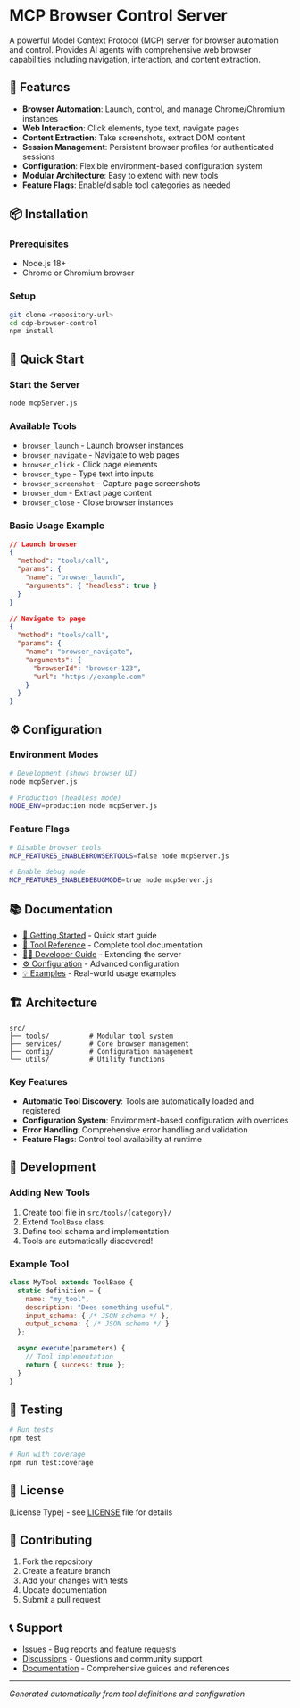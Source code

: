 # MCP Browser Control Server

A powerful Model Context Protocol (MCP) server for browser automation and control. Provides AI agents with comprehensive web browser capabilities including navigation, interaction, and content extraction.

## 🚀 Features

- **Browser Automation**: Launch, control, and manage Chrome/Chromium instances
- **Web Interaction**: Click elements, type text, navigate pages
- **Content Extraction**: Take screenshots, extract DOM content
- **Session Management**: Persistent browser profiles for authenticated sessions
- **Configuration**: Flexible environment-based configuration system
- **Modular Architecture**: Easy to extend with new tools
- **Feature Flags**: Enable/disable tool categories as needed

## 📦 Installation

### Prerequisites
- Node.js 18+
- Chrome or Chromium browser

### Setup
```bash
git clone <repository-url>
cd cdp-browser-control
npm install
```

## 🎯 Quick Start

### Start the Server
```bash
node mcpServer.js
```

### Available Tools
- `browser_launch` - Launch browser instances
- `browser_navigate` - Navigate to web pages
- `browser_click` - Click page elements
- `browser_type` - Type text into inputs
- `browser_screenshot` - Capture page screenshots
- `browser_dom` - Extract page content
- `browser_close` - Close browser instances

### Basic Usage Example
```json
// Launch browser
{
  "method": "tools/call",
  "params": {
    "name": "browser_launch",
    "arguments": { "headless": true }
  }
}

// Navigate to page
{
  "method": "tools/call",
  "params": {
    "name": "browser_navigate",
    "arguments": {
      "browserId": "browser-123",
      "url": "https://example.com"
    }
  }
}
```

## ⚙️ Configuration

### Environment Modes
```bash
# Development (shows browser UI)
node mcpServer.js

# Production (headless mode)
NODE_ENV=production node mcpServer.js
```

### Feature Flags
```bash
# Disable browser tools
MCP_FEATURES_ENABLEBROWSERTOOLS=false node mcpServer.js

# Enable debug mode
MCP_FEATURES_ENABLEDEBUGMODE=true node mcpServer.js
```

## 📚 Documentation

- [📖 Getting Started](docs/getting-started.md) - Quick start guide
- [🔧 Tool Reference](docs/api/tool-reference.md) - Complete tool documentation
- [👨‍💻 Developer Guide](docs/development/adding-tools.md) - Extending the server
- [⚙️ Configuration](docs/development/configuration.md) - Advanced configuration
- [💡 Examples](docs/examples/) - Real-world usage examples

## 🏗️ Architecture

```
src/
├── tools/          # Modular tool system
├── services/       # Core browser management
├── config/         # Configuration management
└── utils/          # Utility functions
```

### Key Features
- **Automatic Tool Discovery**: Tools are automatically loaded and registered
- **Configuration System**: Environment-based configuration with overrides
- **Error Handling**: Comprehensive error handling and validation
- **Feature Flags**: Control tool availability at runtime

## 🔧 Development

### Adding New Tools
1. Create tool file in `src/tools/{category}/`
2. Extend `ToolBase` class
3. Define tool schema and implementation
4. Tools are automatically discovered!

### Example Tool
```javascript
class MyTool extends ToolBase {
  static definition = {
    name: "my_tool",
    description: "Does something useful",
    input_schema: { /* JSON schema */ },
    output_schema: { /* JSON schema */ }
  };

  async execute(parameters) {
    // Tool implementation
    return { success: true };
  }
}
```

## 🧪 Testing

```bash
# Run tests
npm test

# Run with coverage
npm run test:coverage
```

## 📄 License

[License Type] - see [LICENSE](LICENSE) file for details

## 🤝 Contributing

1. Fork the repository
2. Create a feature branch
3. Add your changes with tests
4. Update documentation
5. Submit a pull request

## 📞 Support

- [Issues](link-to-issues) - Bug reports and feature requests
- [Discussions](link-to-discussions) - Questions and community support
- [Documentation](docs/) - Comprehensive guides and references

---

*Generated automatically from tool definitions and configuration*
